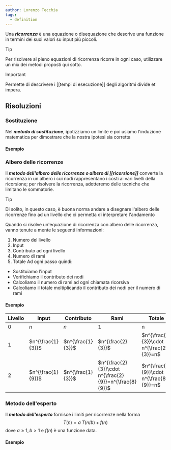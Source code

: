 ```yaml
---
author: Lorenzo Tecchia
tags:
  - definition
---
```

Una ***ricorrenza*** è una equazione o disequazione che descrive una funzione in termini dei suoi valori su input più piccoli.

>[!tip] 
> Per risolvere al pieno equazioni di ricorrenza ricorre in ogni caso, utilizzare un mix dei metodi proposti qui sotto.

>[!important]
> Permette di descrivere i [[tempi di esecuzione]] degli algoritmi divide et impera.
## Risoluzioni
### Sostituzione
Nel ***metodo di sostituzione***, ipotizziamo un limite e poi usiamo l'induzione matematica per dimostrare che la nostra ipotesi sia corretta
#### Esempio
### Albero delle ricorrenze
Il ***metodo dell'albero delle ricorrenze o albero di [[ricorsione]]*** converte la ricorrenza in un albero i cui nodi rappresentano i costi ai vari livelli della ricorsione; per risolvere la ricorrenza, adotteremo delle tecniche che limitano le sommatorie.
>[!tip] 
> Di solito, in questo caso, è buona norma andare a disegnare l'albero delle ricorrenze fino ad un livello che ci permetta di interpretare l'andamento

Quando si risolve un'equazione di ricorrenza con albero delle ricorrenza, vanno tenute a mente le seguenti informazioni:
1. Numero del livello
2. Input
3. Contributo ad ogni livello
4. Numero di rami
5. Totale
Ad ogni passo quindi:
- Sostituiamo l'input 
- Verifichiamo il contributo dei nodi
- Calcoliamo il numero di rami ad ogni chiamata ricorsiva
- Calcoliamo il totale moltiplicando il contributo dei nodi per il numero di rami
#### Esempio
| Livello | Input             | Contributo        | Rami                                                   | Totale                                   |
| ------- | ----------------- | ----------------- | ------------------------------------------------------ | ---------------------------------------- |
| 0       | $n$               | $n$               | 1                                                      | n                                        |
| 1       | $n^{\frac{1}{3}}$ | $n^{\frac{1}{3}}$ | $n^{\frac{2}{3}}$                                      | $n^{\frac{1}{3}}\cdot n^{\frac{2}{3}}=n$ |
| 2       | $n^{\frac{1}{9}}$ | $n^{\frac{1}{3}}$ | $n^{\frac{2}{3}}\cdot n^{\frac{2}{9}}=n^{\frac{8}{9}}$ |$n^{\frac{1}{9}}\cdot n^{\frac{8}{9}}=n$                                          |
### Metodo dell'esperto
Il ***metodo dell'esperto*** fornisce i limiti per ricorrenze nella forma $$T(n)=a\;T(n/b)+f(n)$$
dove $a\geq 1, b > 1$ e $f(n)$ è una funzione data.
#### Esempio